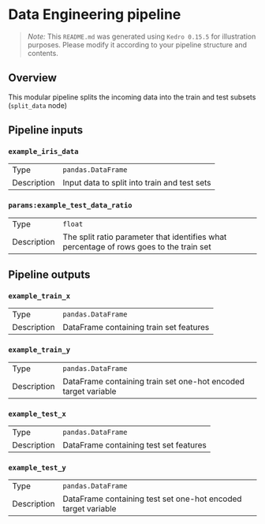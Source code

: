 # Data Engineering pipeline

> *Note:* This `README.md` was generated using `Kedro 0.15.5` for illustration purposes. Please modify it according to your pipeline structure and contents.

## Overview

This modular pipeline splits the incoming data into the train and test subsets (`split_data` node)

## Pipeline inputs

### `example_iris_data`

|      |                    |
| ---- | ------------------ |
| Type | `pandas.DataFrame` |
| Description | Input data to split into train and test sets |

### `params:example_test_data_ratio`

|      |                    |
| ---- | ------------------ |
| Type | `float` |
| Description | The split ratio parameter that identifies what percentage of rows goes to the train set |

## Pipeline outputs

### `example_train_x`

|      |                    |
| ---- | ------------------ |
| Type | `pandas.DataFrame` |
| Description | DataFrame containing train set features |

### `example_train_y`

|      |                    |
| ---- | ------------------ |
| Type | `pandas.DataFrame` |
| Description | DataFrame containing train set one-hot encoded target variable |

### `example_test_x`

|      |                    |
| ---- | ------------------ |
| Type | `pandas.DataFrame` |
| Description | DataFrame containing test set features |

### `example_test_y`

|      |                    |
| ---- | ------------------ |
| Type | `pandas.DataFrame` |
| Description | DataFrame containing test set one-hot encoded target variable |
